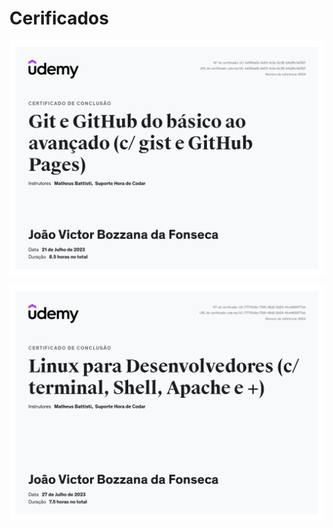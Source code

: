 # Cerificados
 
![Git e GitHub do básico ao avançado (c/ gist e GitHub Pages)](GitGitHub.jpeg)

![Linux para Desenvolvedores (c/ terminal, Shell, Apache e +)](Linux.jpeg)